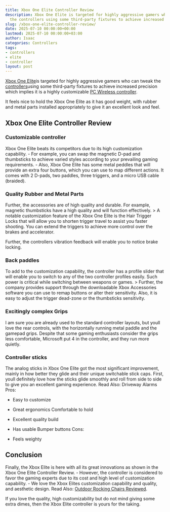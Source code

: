 ```yaml
---
title: Xbox One Elite Controller Review
description: Xbox One Elite is targeted for highly aggressive gamers who can tweak
  the controllers using some third-party fixtures to achieve increased precision which...
slug: /xbox-one-elite-controller-review/
date: 2025-07-10 00:00:00+00:00
lastmod: 2025-07-10 00:00:00+03:00
author: Isaac
categories: Controllers
tags:
- controllers
- elite
- controller
layout: post
---
```

[Xbox One Elite](https://www.amazon.com/dp/B00ZDNNRB8/?tag=p-policy-20)is targeted for highly aggressive gamers who can tweak the [controllers](https://pestpolicy.com/best-controller-for-retropie/)using some third-party fixtures to achieve increased precision which implies it is a highly customizable [PC Wireless controller](https://pestpolicy.com/).

It feels nice to hold the Xbox One Elite as it has good weight, with rubber and metal parts installed appropriately to give it an excellent look and feel.

##  Xbox One Elite Controller Review

###  Customizable controller

Xbox One Elite beats its competitors due to its high customization capability. - For example, you can swap the magnetic D-pad and thumbsticks to achieve varied styles according to your prevailing gaming requirements. - Also, Xbox One Elite has some metal peddles that will provide an extra four buttons, which you can use to map different actions. It comes with 2 D-pads, two paddles, three triggers, and a micro USB cable (braided).

###  Quality Rubber and Metal Parts

Further, the accessories are of high quality and durable. For example, magnetic thumbsticks have a high quality and will function effectively. > A notable customization feature of the Xbox One Elite is the Hair Trigger Locks that will allow you to shorten trigger travel to assist you faster shooting. You can extend the triggers to achieve more control over the brakes and accelerator.

Further, the controllers vibration feedback will enable you to notice brake locking.

###  Back paddles

To add to the customization capability, the controller has a profile slider that will enable you to switch to any of the two controller profiles easily. Such power is critical while switching between weapons or games. > Further, the company provides support through the downloadable Xbox Accessories software you can use to remap buttons or alter their sensitivity. Also, it is easy to adjust the trigger dead-zone or the thumbsticks sensitivity.

###  Excitingly complex Grips

I am sure you are already used to the standard controller layouts, but youll love the rear controls, with the horizontally running metal paddle and the gamepad grips. Despite that some gaming enthusiasts consider the grips less comfortable, Microsoft put 4 in the controller, and they run more quietly.

###  Controller sticks

The analog sticks in Xbox One Elite got the most significant improvement, mainly in how better they glide and their unique switchable stick caps. First, youll definitely love how the sticks glide smoothly and roll from side to side to give you an excellent gaming experience. Read Also: Driveway Alarms
Pros:

- Easy to customize

- Great ergonomics Comfortable to hold

- Excellent quality build

- Has usable Bumper buttons Cons:

- Feels weighty

##  Conclusion

Finally, the Xbox Elite is here with all its great innovations as shown in the Xbox One Elite Controller Review. - However, the controller is considered to favor the gaming experts due to its cost and high level of customization capability. - We love the Xbox Elites customization capability and quality, and aesthetic design. Read Also: [Outdoor Rocking Chairs Reviewed](https://pestpolicy.com/best-outdoor-rocking-chairs/).

If you love the quality, high customizability but do not mind giving some extra dimes, then the Xbox Elite controller is yours for the taking.